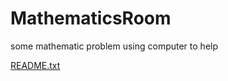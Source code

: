 # MathematicsRoom
some mathematic problem using computer to help

[README.txt](https://github.com/kiriyan/MathematicsRoom/files/7959021/README.txt)
